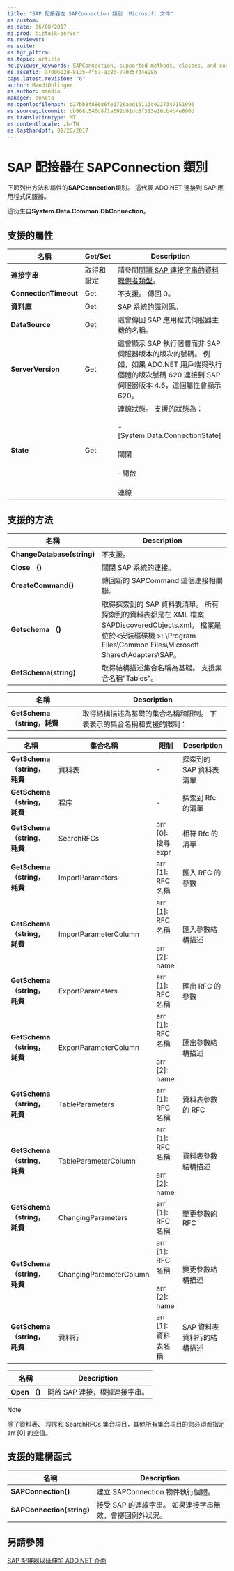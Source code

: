 ```yaml
---
title: "SAP 配接器在 SAPConnection 類別 |Microsoft 文件"
ms.custom: 
ms.date: 06/08/2017
ms.prod: biztalk-server
ms.reviewer: 
ms.suite: 
ms.tgt_pltfrm: 
ms.topic: article
helpviewer_keywords: SAPConnection, supported methods, classes, and constructors
ms.assetid: a700602d-8135-4f67-a38b-770357d4e28b
caps.latest.revision: "6"
author: MandiOhlinger
ms.author: mandia
manager: anneta
ms.openlocfilehash: b27bb8f88686fe1726aed16113ce227347151996
ms.sourcegitcommit: cb908c540d8f1a692d01dc8f313e16cb4b4e696d
ms.translationtype: MT
ms.contentlocale: zh-TW
ms.lasthandoff: 09/20/2017
---
```

# <a name="sapconnection-class-in-the-sap-adapter"></a>SAP 配接器在 SAPConnection 類別
下節列出方法和屬性的**SAPConnection**類別。 這代表 ADO.NET 連接到 SAP 應用程式伺服器。  
  
 這衍生自**System.Data.Common.DbConnection**。  
  
## <a name="supported-properties"></a>支援的屬性  
  
|名稱|Get/Set|Description|  
|----------|--------------|-----------------|  
|**連接字串**|取得和設定|請參閱[閱讀 SAP 連接字串的資料提供者類型](../../adapters-and-accelerators/adapter-sap/read-about-data-provider-types-for-the-sap-connection-string.md)。|  
|**ConnectionTimeout**|Get|不支援。 傳回 0。|  
|**資料庫**|Get|SAP 系統的識別碼。|  
|**DataSource**|Get|這會傳回 SAP 應用程式伺服器主機的名稱。|  
|**ServerVersion**|Get|這會顯示 SAP 執行個體而非 SAP 伺服器版本的版次的號碼。 例如，如果 ADO.NET 用戶端與執行個體的版次號碼 620 連接到 SAP 伺服器版本 4.6，這個屬性會顯示 620。|  
|**State**|Get|連線狀態。 支援的狀態為：<br /><br /> -[System.Data.ConnectionState]<br /><br /> 關閉<br /><br /> -開啟<br /><br /> 連線|  
  
## <a name="supported-methods"></a>支援的方法  
  
|名稱|Description|  
|----------|-----------------|  
|**ChangeDatabase(string)**|不支援。|  
|**Close （)**|關閉 SAP 系統的連接。|  
|**CreateCommand()**|傳回新的 SAPCommand 這個連接相關聯。|  
|**Getschema （)**|取得探索到的 SAP 資料表清單。 所有探索到的資料表都是在 XML 檔案 SAPDiscoveredObjects.xml。 檔案是位於\<安裝磁碟機 >: \Program Files\Common Files\Microsoft Shared\Adapters\SAP。|  
|**GetSchema(string)**|取得結構描述集合名稱為基礎。 支援集合名稱"Tables"。|  
  
|名稱|Description|  
|----------|-----------------|  
|**GetSchema （string，耗費**|取得結構描述為基礎的集合名稱和限制。 下表表示的集合名稱和支援的限制：|  
  
|名稱|集合名稱|限制|Description|  
|----------|---------------------|------------------|-----------------|  
|**GetSchema （string，耗費**|資料表|-|探索到的 SAP 資料表清單|  
|**GetSchema （string，耗費**|程序|-|探索到 Rfc 的清單|  
|**GetSchema （string，耗費**|SearchRFCs|arr [0]: 搜尋 expr|相符 Rfc 的清單|  
|**GetSchema （string，耗費**|ImportParameters|arr [1]: RFC 名稱|匯入 RFC 的參數|  
|**GetSchema （string，耗費**|ImportParameterColumn|arr [1]: RFC 名稱<br /><br /> arr [2]: name|匯入參數結構描述|  
|**GetSchema （string，耗費**|ExportParameters|arr [1]: RFC 名稱|匯出 RFC 的參數|  
|**GetSchema （string，耗費**|ExportParameterColumn|arr [1]: RFC 名稱<br /><br /> arr [2]: name|匯出參數結構描述|  
|**GetSchema （string，耗費**|TableParameters|arr [1]: RFC 名稱|資料表參數的 RFC|  
|**GetSchema （string，耗費**|TableParameterColumn|arr [1]: RFC 名稱<br /><br /> arr [2]: name|資料表參數結構描述|  
|**GetSchema （string，耗費**|ChangingParameters|arr [1]: RFC 名稱|變更參數的 RFC|  
|**GetSchema （string，耗費**|ChangingParameterColumn|arr [1]: RFC 名稱<br /><br /> arr [2]: name|變更參數結構描述|  
|**GetSchema （string，耗費**|資料行|arr [1]: 資料表名稱|SAP 資料表資料行的結構描述|  
  
|名稱|Description|  
|----------|-----------------|  
|**Open （)**|開啟 SAP 連接，根據連接字串。|  
  
> [!NOTE]
>  除了資料表、 程序和 SearchRFCs 集合項目，其他所有集合項目的您必須都指定 arr [0] 的空值。  
  
## <a name="supported-constructors"></a>支援的建構函式  
  
|名稱|Description|  
|----------|-----------------|  
|**SAPConnection()**|建立 SAPConnection 物件執行個體。|  
|**SAPConnection(string)**|接受 SAP 的連線字串。 如果連接字串無效，會擲回例外狀況。|  
  
## <a name="see-also"></a>另請參閱  
 [SAP 配接器以延伸的 ADO.NET 介面](../../adapters-and-accelerators/adapter-sap/extend-ado-net-interfaces-with-the-sap-adapter.md)
